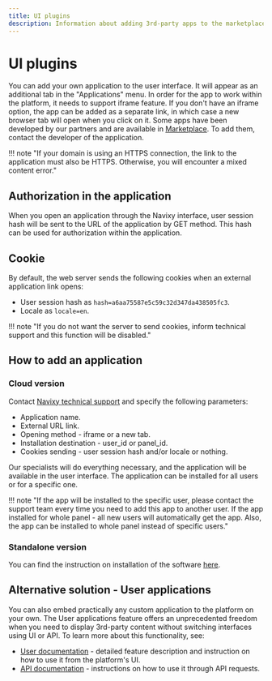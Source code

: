 ```yaml
---
title: UI plugins
description: Information about adding 3rd-party apps to the marketplace and UI with the help of developers and support
---
```


# UI plugins

You can add your own application to the user interface. It will appear as an additional tab in the "Applications" menu.
In order for the app to work within the platform, it needs to support iframe feature.
If you don't have an iframe option, the app can be added as a separate link, in which case a new browser tab will open 
when you click on it.
Some apps have been developed by our partners and are available in [Marketplace](https://marketplace.navixy.com/). 
To add them, contact the developer of the application.

!!! note "If your domain is using an HTTPS connection, the link to the application must also be HTTPS. Otherwise, you will encounter a mixed content error." 


## Authorization in the application

When you open an application through the Navixy interface, user session hash will be sent to the URL of the application by 
GET method. This hash can be used for authorization within the application.


## Cookie

By default, the web server sends the following cookies when an external application link opens:

* User session hash as `hash=a6aa75587e5c59c32d347da438505fc3`.
* Locale as `locale=en`.

!!! note "If you do not want the server to send cookies, inform technical support and this function will be disabled."

## How to add an application

### Cloud version

Contact [Navixy technical support](../../../general/contacts.md) and specify the following parameters:

* Application name.
* External URL link.
* Opening method - iframe or a new tab.
* Installation destination - user_id or panel_id.
* Cookies sending - user session hash and/or locale or nothing.

Our specialists will do everything necessary, and the application will be available in the user interface.
The application can be installed for all users or for a specific one.

!!! note "If the app will be installed to the specific user, please contact the support team every time you need to add this app to another user. If the app installed for whole panel - all new users will automatically get the app. Also, the app can be installed to whole panel instead of specific users."


### Standalone version

You can find the instruction on installation of the software [here](https://docs.navixy.com/on-premise/applications).

## Alternative solution - User applications

You can also embed practically any custom application to the platform on your own. The User applications feature offers an unprecedented freedom when you need to display 3rd-party content without switching interfaces using UI or API. To learn more about this functionality, see:
 - [User documentation](https://docs.navixy.com/user-guide/user-applications) - detailed feature description and instruction on how to use it from the platform's UI.
 - [API documentation](user-applications.md) - instructions on how to use it through API requests.